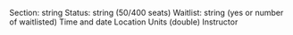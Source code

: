 
Section: string
Status: string (50/400 seats)
Waitlist: string (yes or number of waitlisted)
Time and date
Location
Units (double)
Instructor